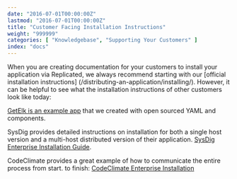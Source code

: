 ```yaml
---
date: "2016-07-01T00:00:00Z"
lastmod: "2016-07-01T00:00:00Z"
title: "Customer Facing Installation Instructions"
weight: "999999"
categories: [ "Knowledgebase", "Supporting Your Customers" ]
index: "docs"
---
```


When you are creating documentation for your customers to install your application via 
Replicated, we always recommend starting with our [official installation instructions]
(/distributing-an-application/installing/). However, it can be helpful to 
see what the installation instructions of other customers look like today:

[GetElk is an example app](/docs/examples/getelk/) that we created with open sourced YAML and components.

SysDig provides detailed instructions on installation for both a single host version and a multi-host distributed version of their application. 
[SysDig Enterprise Installation Guide](http://support.sysdigcloud.com/hc/en-us/articles/206519903-On-Premises-Installation-Guide).

CodeClimate provides a great example of how to communicate the entire process from start. 
to finish: [CodeClimate Enterprise Installation](http://docs.enterprise.codeclimate.com/docs/installation)

